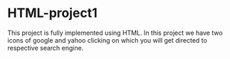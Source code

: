 # HTML-project1
This project is fully implemented using HTML. In this project we have two icons of google and yahoo clicking on which you will get directed to respective search engine.
